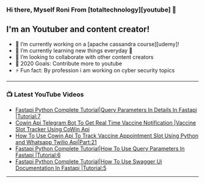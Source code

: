 ### Hi there, Myself Roni From [totaltechnology][youtube] 👋

## I'm an Youtuber and content creator!
- 🔭 I’m currently working on a [apache cassandra course][udemy]!
- 🌱 I’m currently learning new things everyday 🤣
- 👯 I’m looking to collaborate with other content creators
- 🥅 2020 Goals: Contribute more to youtube
- ⚡ Fun fact: By profession i am working on cyber security topics



---

### 📺 Latest YouTube Videos
<!-- YOUTUBE:START -->
- [Fastapi Python Complete Tutorial|Query Parameters In Details In Fastapi |Tutorial:7](https://www.youtube.com/watch?v=-7-cjutytbs)
- [Cowin Api Telegram Bot To Get Real Time Vaccine Notification |Vaccine Slot Tracker Using CoWin Api](https://www.youtube.com/watch?v=mE30nMuDQjA)
- [How To Use Cowin Api To Track Vaccine Appointment Slot Using Python and Whatsapp Twilio Api|Part:21](https://www.youtube.com/watch?v=bzj9N8bTVvg)
- [Fastapi Python Complete Tutorial|How To Use Query Parameters In Fastapi |Tutorial:6](https://www.youtube.com/watch?v=sEk8WqCeQxM)
- [Fastapi Python Complete Tutorial|How To Use Swagger Ui Documentation In Fastapi |Tutorial:5](https://www.youtube.com/watch?v=RTXjYUevuX4)
<!-- YOUTUBE:END -->

---


